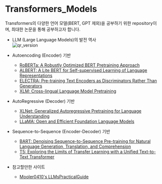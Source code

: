 # Transformers_Models
 
Transformers의 다양한 언어 모델(BERT, GPT 제외)을 공부하기 위한 repository이며, 최대한 논문을 통해 공부하고자 합니다.

- LLM (Large Language Models)의 발전 역사 <br>
![qr_version](https://github.com/CaFeCoKe/Transformers_Models/assets/86700191/e4b218ad-0202-4a51-8e12-9b409fd78046)


- Autoencoding (Encoder) 기반
  - [RoBERTa: A Robustly Optimized BERT Pretraining Approach](https://arxiv.org/pdf/1907.11692.pdf)
  - [ALBERT: A Lite BERT for Self-supervised Learning of Language Representations](https://arxiv.org/pdf/1909.11942.pdf)
  - [ELECTRA: Pre-training Text Encoders as Discriminators Rather Than Generators](https://openreview.net/pdf?id=r1xMH1BtvB)
  - [XLM: Cross-lingual Language Model Pretraining](https://arxiv.org/pdf/1901.07291.pdf)


- AutoRegressive (Decoder) 기반
  - [XLNet: Generalized Autoregressive Pretraining for Language Understanding](https://arxiv.org/pdf/1906.08237.pdf)
  - [LLaMA: Open and Efficient Foundation Language Models](https://arxiv.org/pdf/2302.13971.pdf)


- Sequence-to-Sequence (Encoder-Decoder) 기반
  - [BART: Denoising Sequence-to-Sequence Pre-training for Natural Language Generation, Translation, and Comprehension](https://arxiv.org/pdf/1910.13461.pdf)
  - [T5: Exploring the Limits of Transfer Learning with a Unified Text-to-Text Transformer](https://arxiv.org/pdf/1910.10683.pdf)


- 참고할만한 사이트
  - [Mooler0410's  LLMsPracticalGuide](https://github.com/Mooler0410/LLMsPracticalGuide)